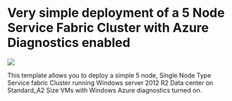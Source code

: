 # Very simple deployment of a 5 Node Service Fabric Cluster with Azure Diagnostics enabled

<a href="https://portal.azure.com/#create/Microsoft.Template/uri/https%3A%2F%2Fraw.githubusercontent.com%2FAzure%2Fazure-quickstart-templates%2Fmaster%2Fservice-fabric-cluster-5-node-1-nodetype-wad%2Fazuredeploy.json" target="_blank">
    <img src="http://azuredeploy.net/deploybutton.png"/>
</a>

This template allows you to deploy a simple 5 node, Single Node Type Service fabric Cluster running Windows server 2012 R2 Data center on Standard_A2 Size VMs with Windows Azure diagnostics turned on.




